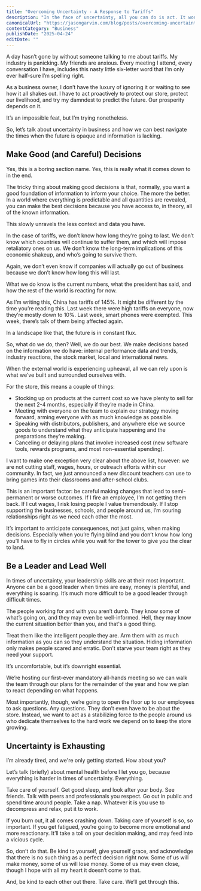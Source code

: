 ```yaml
---
title: "Overcoming Uncertainty - A Response to Tariffs"
description: "In the face of uncertainty, all you can do is act. It won't be perfect, but it's important to keep moving to stay ahead of the changing business landscape."
canonicalUrl: "https://jasongarvin.com/blog/posts/overcoming-uncertainty-a-response-to-tariffs"
contentCategory: "Business"
publishDate: "2025-04-24"
editDate: ""
---
```


A day hasn’t gone by without someone talking to me about tariffs. My industry is panicking. My friends are anxious. Every meeting I attend, every conversation I have, includes this nasty little six-letter word that I’m only ever half-sure I’m spelling right.

As a business owner, I don’t have the luxury of ignoring it or waiting to see how it all shakes out. I have to act proactively to protect our store, protect our livelihood, and try my damndest to predict the future. Our prosperity depends on it.

It’s an impossible feat, but I’m trying nonetheless.

So, let’s talk about uncertainty in business and how we can best navigate the times when the future is opaque and information is lacking.

## Make Good (and Careful) Decisions

Yes, this is a boring section name. Yes, this is really what it comes down to in the end.

The tricky thing about making good decisions is that, normally, you want a good foundation of information to inform your choice. The more the better. In a world where everything is predictable and all quantities are revealed, you can make the best decisions because you have access to, in theory, all of the known information.

This slowly unravels the less context and data you have.

In the case of tariffs, we don’t know how long they’re going to last. We don’t know which countries will continue to suffer them, and which will impose retaliatory ones on us. We don’t know the long-term implications of this economic shakeup, and who’s going to survive them.

Again, we don’t even know if companies will actually go out of business because we don’t know how long this will last.

What we do know is the current numbers, what the president has said, and how the rest of the world is reacting for now.

As I’m writing this, China has tariffs of 145%. It might be different by the time you’re reading this. Last week there were high tariffs on everyone, now they’re mostly down to 10%. Last week, smart phones were exempted. This week, there’s talk of them being affected again.

In a landscape like that, the future is in constant flux.

So, what do we do, then? Well, we do our best. We make decisions based on the information we do have: internal performance data and trends, industry reactions, the stock market, local and international news.

When the external world is experiencing upheaval, all we can rely upon is what we’ve built and surrounded ourselves with.

For the store, this means a couple of things:

- Stocking up on products at the current cost so we have plenty to sell for the next 2-4 months, especially if they’re made in China.
- Meeting with everyone on the team to explain our strategy moving forward, arming everyone with as much knowledge as possible.
- Speaking with distributors, publishers, and anywhere else we source goods to understand what they anticipate happening and the preparations they’re making.
- Canceling or delaying plans that involve increased cost (new software tools, rewards programs, and most non-essential spending).

I want to make one exception very clear about the above list, however: we are not cutting staff, wages, hours, or outreach efforts within our community. In fact, we just announced a new discount teachers can use to bring games into their classrooms and after-school clubs.

This is an important factor: be careful making changes that lead to semi-permanent or worse outcomes. If I fire an employee, I’m not getting them back. If I cut wages, I risk losing people I value tremendously. If I stop supporting the businesses, schools, and people around us, I’m souring relationships right as we need each other the most.

It’s important to anticipate consequences, not just gains, when making decisions. Especially when you’re flying blind and you don’t know how long you’ll have to fly in circles while you wait for the tower to give you the clear to land.

## Be a Leader and Lead Well

In times of uncertainty, your leadership skills are at their most important. Anyone can be a good leader when times are easy, money is plentiful, and everything is soaring. It’s much more difficult to be a good leader through difficult times.

The people working for and with you aren’t dumb. They know some of what’s going on, and they may even be well-informed. Hell, they may know the current situation better than you, and that's a good thing.

Treat them like the intelligent people they are. Arm them with as much information as you can so they understand the situation. Hiding information only makes people scared and erratic. Don’t starve your team right as they need your support.

It’s uncomfortable, but it’s downright essential.

We’re hosting our first-ever mandatory all-hands meeting so we can walk the team through our plans for the remainder of the year and how we plan to react depending on what happens.

Most importantly, though, we’re going to open the floor up to our employees to ask questions. Any questions. They don’t even have to be about the store. Instead, we want to act as a stabilizing force to the people around us who dedicate themselves to the hard work we depend on to keep the store growing.

## Uncertainty is Exhausting

I’m already tired, and we're only getting started. How about you?

Let’s talk (briefly) about mental health before I let you go, because everything is harder in times of uncertainty. Everything.

Take care of yourself. Get good sleep, and look after your body. See friends. Talk with peers and professionals you respect. Go out in public and spend time around people. Take a nap. Whatever it is you use to decompress and relax, put it to work.

If you burn out, it all comes crashing down. Taking care of yourself is so, so important. If you get fatigued, you’re going to become more emotional and more reactionary. It’ll take a toll on your decision making, and may feed into a vicious cycle.

So, don’t do that. Be kind to yourself, give yourself grace, and acknowledge that there is no such thing as a perfect decision right now. Some of us will make money, some of us will lose money. Some of us may even close, though I hope with all my heart it doesn’t come to that.

And, be kind to each other out there. Take care. We’ll get through this.
